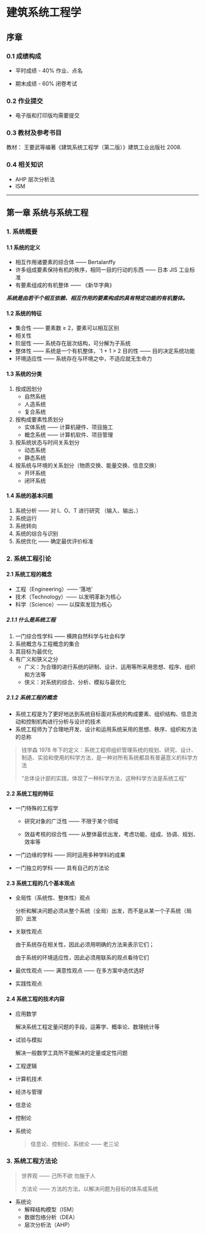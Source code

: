 # 建筑系统工程学

## 序章

### 0.1 成绩构成

* 平时成绩 - 40% 作业、点名

* 期末成绩 - 60% 闭卷考试

### 0.2 作业提交

* 电子版和打印版均需要提交

### 0.3 教材及参考书目

教材：  王要武等编著《建筑系统工程学（第二版）》建筑工业出版社 2008.

### 0.4 相关知识

* AHP 层次分析法
* ISM

---

## 第一章 系统与系统工程

### 1. 系统概要

#### 1.1 系统的定义

* 相互作用诸要素的综合体 —— Bertalanffy
* 许多组成要素保持有机的秩序，相同一目的行动的东西 —— 日本 JIS 工业标准
* 有要素组成的有机整体 —— 《新华字典》

***系统是由若干个相互依赖、相互作用的要素构成的具有特定功能的有机整体。***

#### 1.2 系统的特征

* 集合性 —— 要素数 ≥ 2，要素可以相互区别
* 相关性
* 阶层性 —— 系统存在层次结构，可分解为子系统
* 整体性 —— 系统是一个有机整体，`1 + 1 > 2 目的性 —— 目的决定系统功能
* 环境适应性 —— 系统存在与环境之中，不适应就无生命力

#### 1.3 系统的分类

1. 按成因划分
   * 自然系统
   * 人造系统
   * 复合系统
2. 按构成要素性质划分
   * 实体系统 —— 计算机硬件、项目施工
   * 概念系统 —— 计算机软件、项目管理
3. 按系统状态与时间关系划分
   * 动态系统
   * 静态系统
4. 按系统与环境的关系划分（物质交换、能量交换、信息交换）
   * 开环系统
   * 闭环系统

#### 1.4 系统的基本问题

1. 系统分析 —— 对 I、O、T 进行研究 （输入、输出、）
2. 系统运行
3. 系统转向
4. 系统的综合与识别
5. 系统优化 —— 确定最优评价标准

### 2. 系统工程引论

#### 2.1 系统工程的概念

* 工程（Engineering）—— ‘落地’
* 技术（Technology）—— 以发明革新为核心
* 科学（Science）—— 以探索发现为核心

##### 2.1.1 什么是系统工程

1. 一门综合性学科 —— 横跨自然科学与社会科学
2. 系统概念与工程概念的集合
3. 其目标为最优化
4. 有广义和狭义之分
   * 广义：为合理的进行系统的研制、设计、运用等所采用思想、程序、组织和方法等
   * 侠义：对系统的综合、分析、模拟与最优化

##### 2.1.2 系统工程的概念

* 系统工程是为了更好地达到系统目标面对系统的构成要素、组织结构、信息流动和控制机构进行分析与设计的技术
* 系统工程师为了合理地开发、设计和运用系统采用的思想、秩序、组织和方法的总称

> 钱学森 1978 年下的定义：系统工程师组织管理系统的规划、研究、设计、制造、实验和使用的科学方法，是一种对所有系统都具有普遍意义的科学方法
>
> “总体设计部的实践，体现了一种科学方法，这种科学方法是系统工程”

#### 2.2 系统工程的特征

* 一门特殊的工程学

  	* 研究对象的广泛性 —— 不限于某个领域

  	* 效益考核的综合性 —— 从整体最优出发，考虑功能、组成、协调、规划、效率等

* 一门边缘的学科 —— 同时运用多种学科的成果

* 一门独立的学科 —— 具有自己的方法论

#### 2.3 系统工程的几个基本观点

* 全局性（系统性、整体性）观点

  分析和解决问题必须从整个系统（全局）出发，而不是从某一个子系统（局部）出发

* 关联性观点

  由于系统存在相关性，因此必须用明确的方法来表示它们；

  由于系统的环境适应性，因此必须用联系的观点看待它们

* 最优性观点 —— 满意性观点 —— 在多方案中选优选好

* 实践性观点

#### 2.4 系统工程的技术内容

* 应用数学

  解决系统工程定量问题的手段，运筹学、概率论、数理统计等

* 试验与模拟

  解决一般数学工具所不能解决的定量或定性问题

* 工程逻辑

* 计算机技术

* 经济与管理

* 信息论

* 控制论

* 系统论

  > 信息论、控制论、系统论 —— 老三论

### 3. 系统工程方法论

> 世界观 —— 己所不欲 勿施于人
>
> 方法论 —— 方法的方法，以解决问题为目标的体系或系统

* 系统论
  * 解释结构模型（ISM）
  * 数据包络分析（DEA）
  * 层次分析法（AHP）

